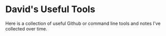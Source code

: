 # David's Useful Tools

Here is a collection of useful Github or command line tools and notes I've collected over time.
